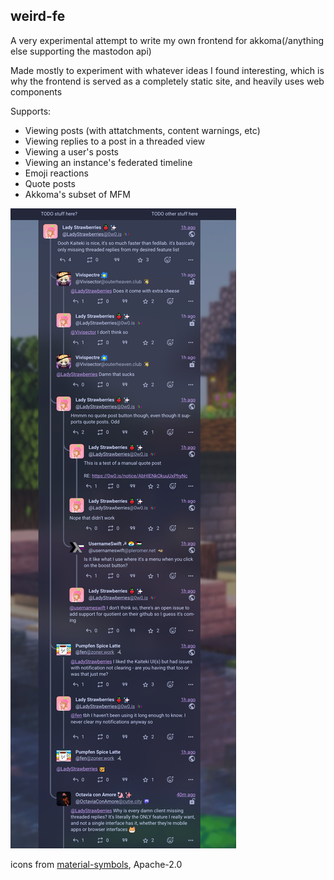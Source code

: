 ## weird-fe

A very experimental attempt to write my own frontend for akkoma(/anything else supporting the mastodon api)

Made mostly to experiment with whatever ideas I found interesting, which is why the frontend is served as a completely static site, and heavily uses web components

Supports:

-   Viewing posts (with attatchments, content warnings, etc)
-   Viewing replies to a post in a threaded view
-   Viewing a user's posts
-   Viewing an instance's federated timeline
-   Emoji reactions
-   Quote posts
-   Akkoma's subset of MFM

![](/Screenshot_20231030_005417_Fennec.png)

icons from [material-symbols](https://github.com/marella/material-symbols/tree/main/material-symbols), Apache-2.0
